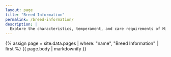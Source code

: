 ```yaml
---
layout: page
title: "Breed Information"
permalink: /breed-information/
description: |
  Explore the characteristics, temperament, and care requirements of Mini Aussiedoodles. Find out why they make the perfect pet for your family
---
```


{% assign page = site.data.pages | where: "name", "Breed Information" | first %}
{{ page.body | markdownify }}
